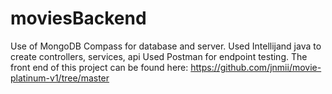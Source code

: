 # moviesBackend

Use of MongoDB Compass for database and server.
Used Intellijand java to create controllers, services, api
Used Postman for endpoint testing.
The front end of this project can be found here: https://github.com/jnmii/movie-platinum-v1/tree/master
